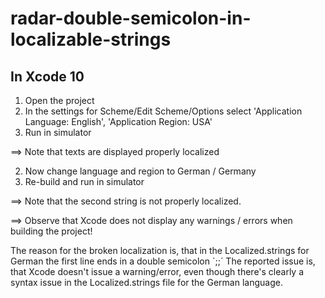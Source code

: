# radar-double-semicolon-in-localizable-strings

## In Xcode 10

1. Open the project
1. In the settings for Scheme/Edit Scheme/Options select 'Application Language: English', 'Application Region: USA'
1. Run in simulator

==> Note that texts are displayed properly localized

2. Now change language and region to German / Germany
2. Re-build and run in simulator

==> Note that the second string is not properly localized.

==> Observe that Xcode does not display any warnings / errors when building the project!

The reason for the broken localization is, that in the Localized.strings for German the first line ends in a double semicolon `;;´
The reported issue is, that Xcode doesn't issue a warning/error, even though there's clearly a syntax issue in the Localized.strings file
for the German language.
